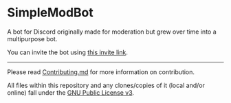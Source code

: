 # SimpleModBot

A bot for Discord originally made for moderation but grew over time into a multipurpose bot.

You can invite the bot using [this invite link](https://discord.com/oauth2/authorize?client_id=911112976793215006&permissions=8&scope=bot%20applications.commands).

---

Please read [Contributing.md](https://github.com/SimpleModBot/SimpleModBot/blob/new-rewrite/CONTRIBUTING.md) for more information on contribution.

All files within this repository and any clones/copies of it (local and/or online) fall under the [GNU Public License v3](https://github.com/SimpleModBot/SimpleModBot/blob/main/LICENSE).
